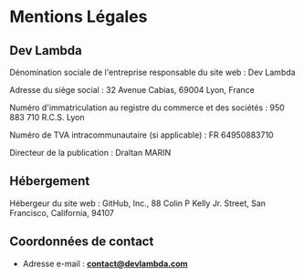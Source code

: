 # Mentions Légales

## Dev Lambda

Dénomination sociale de l'entreprise responsable du site web : Dev Lambda

Adresse du siège social : 32 Avenue Cabias, 69004 Lyon, France

Numéro d'immatriculation au registre du commerce et des sociétés : 950 883 710 R.C.S. Lyon

Numéro de TVA intracommunautaire (si applicable) : FR 64950883710

Directeur de la publication : Draltan MARIN

## Hébergement

Hébergeur du site web : GitHub, Inc., 88 Colin P Kelly Jr. Street, San Francisco, California, 94107

## Coordonnées de contact
- Adresse e-mail : **[contact@devlambda.com](mailto:contact@devlambda.com)**
